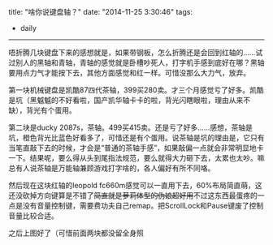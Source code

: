 title: "啥你说键盘轴？"
date: "2014-11-25 3:30:46"
tags:
- daily
---
唔折腾几块键盘下来的感想就是，如果带钢板，怎么折腾还是会回到红轴的……试过别人的黑轴和青轴，青轴的感觉就是卧槽吵死人，打字机手感到底好在哪？黑轴要用点力气才能按下去，其他方面感觉和红一样。可惜没那么大力气，放弃。

第一块机械键盘是凯酷87四代茶轴，399买280卖。才三个月感觉亏了好多。凯酷是坑（黑魆魆的不好看啦，国产凯华轴卡卡的啦，背光闪瞎眼啦，理由从来不缺），背光有个蛋用。

第二块是ducky 2087s，茶轴。499买415卖。还是亏了好多……感想，茶轴是坑，橙色背光比蓝色好看多了，可惜还是有个蛋用。说茶轴是坑的理由是，它只有当笔直敲下去的时候，才会是“普通的茶轴手感”，如果敲偏一点就会非常明显地卡一下。结果呢，要么得从头到尾指法规范，要么就得大力砸下去，太累也太吵。嘛总有人说茶轴是万能轴兼顾游戏打字啥的，各人偏好有所不同咯。

然后现在这块红轴的leopold fc660m感觉可以一直用下去，60%布局简直萌，这还没砍掉方向键算是不错了~~简直就是萝莉体型的伪娘超好用~~不过这东西最蛋疼的一点是没有音量控制键，需要费功夫自己remap。把ScrollLock和Pause键废了控制音量比较合适。

之后上图好了（可惜前面两块都没留全身照